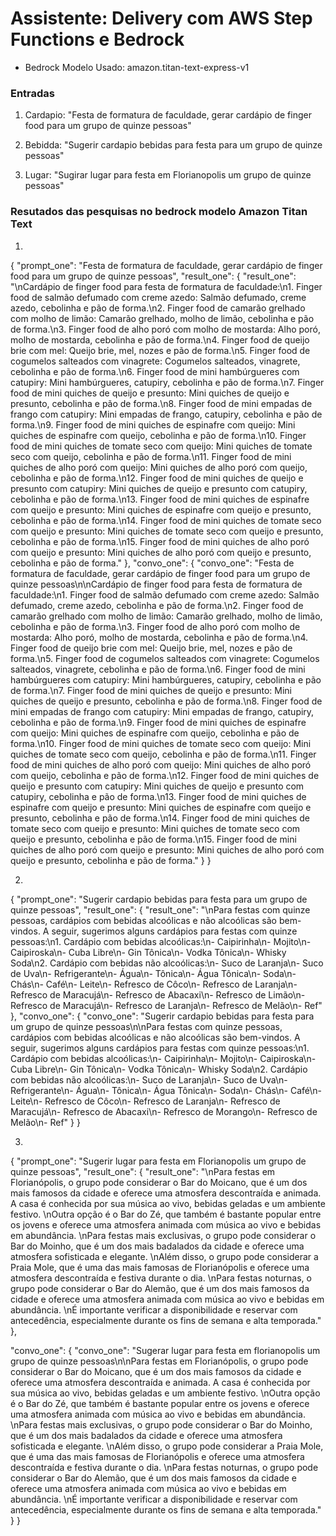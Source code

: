 
# Assistente: Delivery com AWS Step Functions e Bedrock


- Bedrock Modelo Usado: amazon.titan-text-express-v1

### Entradas
1) Cardapio:
  "Festa de formatura de faculdade, gerar cardápio de finger food para um grupo de quinze pessoas"

2) Bebidda:
  "Sugerir cardapio bebidas para festa para um grupo de quinze pessoas"

3) Lugar:
  "Sugirar lugar para festa em Florianopolis um grupo de quinze pessoas"


### Resutados das pesquisas no bedrock modelo Amazon Titan Text

1)
{
  "prompt_one": "Festa de formatura de faculdade, gerar cardápio de finger food para um grupo de quinze pessoas",
  "result_one": {
    "result_one": "\nCardápio de finger food para festa de formatura de faculdade:\n1. Finger food de salmão defumado com creme azedo: Salmão defumado, creme azedo, cebolinha e pão de forma.\n2. Finger food de camarão grelhado com molho de limão: Camarão grelhado, molho de limão, cebolinha e pão de forma.\n3. Finger food de alho poró com molho de mostarda: Alho poró, molho de mostarda, cebolinha e pão de forma.\n4. Finger food de queijo brie com mel: Queijo brie, mel, nozes e pão de forma.\n5. Finger food de cogumelos salteados com vinagrete: Cogumelos salteados, vinagrete, cebolinha e pão de forma.\n6. Finger food de mini hambúrgueres com catupiry: Mini hambúrgueres, catupiry, cebolinha e pão de forma.\n7. Finger food de mini quiches de queijo e presunto: Mini quiches de queijo e presunto, cebolinha e pão de forma.\n8. Finger food de mini empadas de frango com catupiry: Mini empadas de frango, catupiry, cebolinha e pão de forma.\n9. Finger food de mini quiches de espinafre com queijo: Mini quiches de espinafre com queijo, cebolinha e pão de forma.\n10. Finger food de mini quiches de tomate seco com queijo: Mini quiches de tomate seco com queijo, cebolinha e pão de forma.\n11. Finger food de mini quiches de alho poró com queijo: Mini quiches de alho poró com queijo, cebolinha e pão de forma.\n12. Finger food de mini quiches de queijo e presunto com catupiry: Mini quiches de queijo e presunto com catupiry, cebolinha e pão de forma.\n13. Finger food de mini quiches de espinafre com queijo e presunto: Mini quiches de espinafre com queijo e presunto, cebolinha e pão de forma.\n14. Finger food de mini quiches de tomate seco com queijo e presunto: Mini quiches de tomate seco com queijo e presunto, cebolinha e pão de forma.\n15. Finger food de mini quiches de alho poró com queijo e presunto: Mini quiches de alho poró com queijo e presunto, cebolinha e pão de forma."
  },
  "convo_one": {
    "convo_one": "Festa de formatura de faculdade, gerar cardápio de finger food para um grupo de quinze pessoas\n\nCardápio de finger food para festa de formatura de faculdade:\n1. Finger food de salmão defumado com creme azedo: Salmão defumado, creme azedo, cebolinha e pão de forma.\n2. Finger food de camarão grelhado com molho de limão: Camarão grelhado, molho de limão, cebolinha e pão de forma.\n3. Finger food de alho poró com molho de mostarda: Alho poró, molho de mostarda, cebolinha e pão de forma.\n4. Finger food de queijo brie com mel: Queijo brie, mel, nozes e pão de forma.\n5. Finger food de cogumelos salteados com vinagrete: Cogumelos salteados, vinagrete, cebolinha e pão de forma.\n6. Finger food de mini hambúrgueres com catupiry: Mini hambúrgueres, catupiry, cebolinha e pão de forma.\n7. Finger food de mini quiches de queijo e presunto: Mini quiches de queijo e presunto, cebolinha e pão de forma.\n8. Finger food de mini empadas de frango com catupiry: Mini empadas de frango, catupiry, cebolinha e pão de forma.\n9. Finger food de mini quiches de espinafre com queijo: Mini quiches de espinafre com queijo, cebolinha e pão de forma.\n10. Finger food de mini quiches de tomate seco com queijo: Mini quiches de tomate seco com queijo, cebolinha e pão de forma.\n11. Finger food de mini quiches de alho poró com queijo: Mini quiches de alho poró com queijo, cebolinha e pão de forma.\n12. Finger food de mini quiches de queijo e presunto com catupiry: Mini quiches de queijo e presunto com catupiry, cebolinha e pão de forma.\n13. Finger food de mini quiches de espinafre com queijo e presunto: Mini quiches de espinafre com queijo e presunto, cebolinha e pão de forma.\n14. Finger food de mini quiches de tomate seco com queijo e presunto: Mini quiches de tomate seco com queijo e presunto, cebolinha e pão de forma.\n15. Finger food de mini quiches de alho poró com queijo e presunto: Mini quiches de alho poró com queijo e presunto, cebolinha e pão de forma."
  }
}

2)
{
  "prompt_one": "Sugerir cardapio bebidas para festa para um grupo de quinze pessoas",
  "result_one": {
    "result_one": "\nPara festas com quinze pessoas, cardápios com bebidas alcoólicas e não alcoólicas são bem-vindos. A seguir, sugerimos alguns cardápios para festas com quinze pessoas:\n1. Cardápio com bebidas alcoólicas:\n- Caipirinha\n- Mojito\n- Caipiroska\n- Cuba Libre\n- Gin Tônica\n- Vodka Tônica\n- Whisky Soda\n2. Cardápio com bebidas não alcoólicas:\n- Suco de Laranja\n- Suco de Uva\n- Refrigerante\n- Água\n- Tônica\n- Água Tônica\n- Soda\n- Chás\n- Café\n- Leite\n- Refresco de Côco\n- Refresco de Laranja\n- Refresco de Maracujá\n- Refresco de Abacaxi\n- Refresco de Limão\n- Refresco de Maracujá\n- Refresco de Laranja\n- Refresco de Melão\n- Ref"
  },
  "convo_one": {
    "convo_one": "Sugerir cardapio bebidas para festa para um grupo de quinze pessoas\n\nPara festas com quinze pessoas, cardápios com bebidas alcoólicas e não alcoólicas são bem-vindos. A seguir, sugerimos alguns cardápios para festas com quinze pessoas:\n1. Cardápio com bebidas alcoólicas:\n- Caipirinha\n- Mojito\n- Caipiroska\n- Cuba Libre\n- Gin Tônica\n- Vodka Tônica\n- Whisky Soda\n2. Cardápio com bebidas não alcoólicas:\n- Suco de Laranja\n- Suco de Uva\n- Refrigerante\n- Água\n- Tônica\n- Água Tônica\n- Soda\n- Chás\n- Café\n- Leite\n- Refresco de Côco\n- Refresco de Laranja\n- Refresco de Maracujá\n- Refresco de Abacaxi\n- Refresco de Morango\n- Refresco de Melão\n- Ref"
  }
}

3)
{
  "prompt_one": "Sugerir lugar para festa em Florianopolis um grupo de quinze pessoas",
  "result_one": {
    "result_one": "\nPara festas em Florianópolis, o grupo pode considerar o Bar do Moicano, que é um dos mais famosos da cidade e oferece uma atmosfera descontraída e animada. A casa é conhecida por sua música ao vivo, bebidas geladas e um ambiente festivo. \nOutra opção é o Bar do Zé, que também é bastante popular entre os jovens e oferece uma atmosfera animada com música ao vivo e bebidas em abundância. \nPara festas mais exclusivas, o grupo pode considerar o Bar do Moinho, que é um dos mais badalados da cidade e oferece uma atmosfera sofisticada e elegante. \nAlém disso, o grupo pode considerar a Praia Mole, que é uma das mais famosas de Florianópolis e oferece uma atmosfera descontraída e festiva durante o dia. \nPara festas noturnas, o grupo pode considerar o Bar do Alemão, que é um dos mais famosos da cidade e oferece uma atmosfera animada com música ao vivo e bebidas em abundância. \nÉ importante verificar a disponibilidade e reservar com antecedência, especialmente durante os fins de semana e alta temporada."
  },

  "convo_one": {
    "convo_one": "Sugerar lugar para festa em florianopolis um grupo de quinze pessoas\n\nPara festas em Florianópolis, o grupo pode considerar o Bar do Moicano, que é um dos mais famosos da cidade e oferece uma atmosfera descontraída e animada. A casa é conhecida por sua música ao vivo, bebidas geladas e um ambiente festivo. \nOutra opção é o Bar do Zé, que também é bastante popular entre os jovens e oferece uma atmosfera animada com música ao vivo e bebidas em abundância. \nPara festas mais exclusivas, o grupo pode considerar o Bar do Moinho, que é um dos mais badalados da cidade e oferece uma atmosfera sofisticada e elegante. \nAlém disso, o grupo pode considerar a Praia Mole, que é uma das mais famosas de Florianópolis e oferece uma atmosfera descontraída e festiva durante o dia. \nPara festas noturnas, o grupo pode considerar o Bar do Alemão, que é um dos mais famosos da cidade e oferece uma atmosfera animada com música ao vivo e bebidas em abundância. \nÉ importante verificar a disponibilidade e reservar com antecedência, especialmente durante os fins de semana e alta temporada."
  }
}
